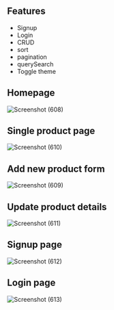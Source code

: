 
## Features
- Signup
- Login
- CRUD
- sort
- pagination
- querySearch
- Toggle theme
## Homepage
![Screenshot (608)](https://user-images.githubusercontent.com/101489367/230803539-b08c59fe-1ae6-4715-924e-0e9143e72c8f.png)

## Single product page
![Screenshot (610)](https://user-images.githubusercontent.com/101489367/230803584-e3ca1598-f220-4a4c-9938-e5a68d2c9aa3.png)

## Add new product form
![Screenshot (609)](https://user-images.githubusercontent.com/101489367/230803618-f3c83e2d-fccc-484a-8c4f-da5b5373d74d.png)

## Update product details
![Screenshot (611)](https://user-images.githubusercontent.com/101489367/230803665-2e7c51bc-1828-4b30-b574-e8011dcec050.png)

## Signup page
![Screenshot (612)](https://user-images.githubusercontent.com/101489367/230803732-f659865f-dc39-4af8-9ad5-f32854aa192e.png)

## Login page
![Screenshot (613)](https://user-images.githubusercontent.com/101489367/230803746-ccb2b4a5-1ba4-4a97-8cee-9faec0bf13b2.png)

